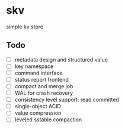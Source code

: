 # skv
simple kv store

## Todo
- [ ] metadata design and structured value
- [ ] key namespace
- [ ] command interface
- [ ] status report frontend
- [ ] compact and merge job
- [ ] WAL for crash recovery
- [ ] consistency level support: read committed
- [ ] single-object ACID
- [ ] value compression
- [ ] leveled sstable compaction
